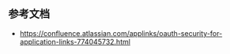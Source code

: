 

## 参考文档

- <https://confluence.atlassian.com/applinks/oauth-security-for-application-links-774045732.html>